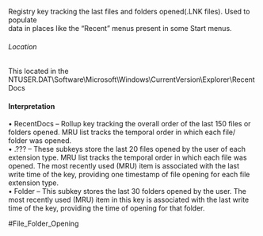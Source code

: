 Registry key tracking the last files and folders opened(.LNK files). Used to populate  
data in places like the “Recent” menus present in some Start menus.

###### Location
This located in the NTUSER.DAT\\Software\\Microsoft\\Windows\\CurrentVersion\\Explorer\\RecentDocs

#### Interpretation
• RecentDocs – Rollup key tracking the overall order of the last 150 files or  
folders opened. MRU list tracks the temporal order in which each file/  
folder was opened.  
• .??? – These subkeys store the last 20 files opened by the user of each  
extension type. MRU list tracks the temporal order in which each file was  
opened. The most recently used (MRU) item is associated with the last  
write time of the key, providing one timestamp of file opening for each file  
extension type.  
• Folder – This subkey stores the last 30 folders opened by the user. The  
most recently used (MRU) item in this key is associated with the last write  
time of the key, providing the time of opening for that folder.

#File_Folder_Opening